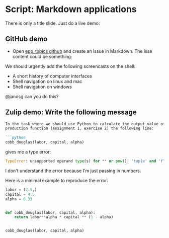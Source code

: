 # Script: Markdown applications

There is only a title slide. Just do a live demo:

## GitHub demo

- Open [epp_topics github](https://github.com/OpenSourceEconomics/epp_topics) and create
  an issue in Markdown. The isse content could be something:

We should urgently add the following screencasts on the shell:

- A short history of computer interfaces
- Shell navigation on linux and mac
- Shell navigation on windows

@janosg can you do this?

## Zulip demo: Write the following message

````markdown
In the task where we should use Python to calculate the output value of a Cobb-Douglas
production function (assignment 1, exercise 2) the following line:

```python
cobb_douglas(labor, capital, alpha)
````

gives me a type error:

```python
TypeError: unsupported operand type(s) for ** or pow(): 'tuple' and 'float'
```

I don't understand the error because I'm just passing in numbers.

Here is a minimal example to reproduce the error:

```python
labor = (2.5,)
capital = 4.5
alpha = 0.33


def cobb_douglas(labor, capital, alpha):
    return labor**alpha * capital ** (1 - alpha)


cobb_douglas(labor, capital, alpha)
```
